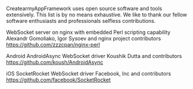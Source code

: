 CreatearmyAppFramework uses open source software and 
tools extensively. This list is by no means exhaustive. 
We like to thank our fellow software enthusiasts and 
professionals selfless contributions.

WebSocket server on nginx with embedded Perl scripting capability
Alexandr Gomoliako, Igor Sysoev and nginx project contributors
https://github.com/zzzcpan/nginx-perl

Android AndroidAsync WebSocket driver
Koushik Dutta and contributors
https://github.com/koush/AndroidAsync

iOS SocketRocket WebSocket driver
Facebook, Inc and contributors
https://github.com/facebook/SocketRocket

